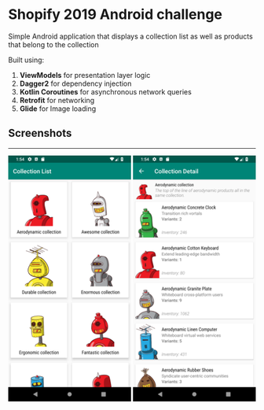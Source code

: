 # Shopify 2019 Android challenge

Simple Android application that displays a collection list as well as products that belong to the collection

Built using:
1. **ViewModels** for presentation layer logic
2. **Dagger2** for dependency injection
3. **Kotlin Coroutines** for asynchronous network queries
4. **Retrofit** for networking
5. **Glide** for Image loading


## Screenshots
-----------------------
<img src="Screenshots/Collection%20List%20Screen.png" height="500" >
<img src="Screenshots/Collection%20Details%20Screen.png" height="500" >
